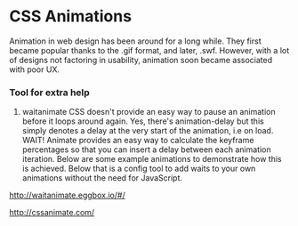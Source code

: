 # CSS Animations

Animation in web design has been around for a long while. They first became popular thanks to the .gif format, and later, .swf. However, with a lot of designs not factoring in usability, animation soon became associated with poor UX.

### Tool for extra help
1. waitanimate
CSS doesn't provide an easy way to pause an animation before it loops around again. Yes, there's animation-delay but this simply denotes a delay at the very start of the animation, i.e on load. WAIT! Animate provides an easy way to calculate the keyframe percentages so that you can insert a delay between each animation iteration. Below are some example animations to demonstrate how this is achieved. Below that is a config tool to add waits to your own animations without the need for JavaScript.

http://waitanimate.eggbox.io/#/


http://cssanimate.com/
